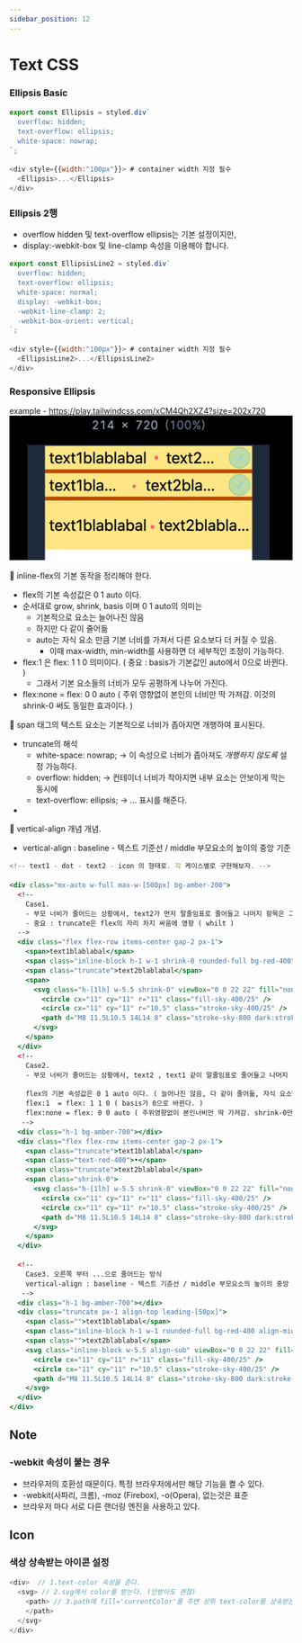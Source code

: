 ```yaml
---
sidebar_position: 12
---
```


# Text CSS    

### Ellipsis Basic  

```js
export const Ellipsis = styled.div`
  overflow: hidden;
  text-overflow: ellipsis;
  white-space: nowrap;
`;

<div style={{width:"100px"}}> # container width 지정 필수
  <Ellipsis>...</Ellipsis>
</div>
```

### Ellipsis 2행  

- overflow hidden 및 text-overflow ellipsis는 기본 설정이지만,    
- display:-webkit-box 및 line-clamp 속성을 이용해야 합니다.  


```js
export const EllipsisLine2 = styled.div`
  overflow: hidden;
  text-overflow: ellipsis;
  white-space: normal;
  display: -webkit-box;
  -webkit-line-clamp: 2;
  -webkit-box-orient: vertical;
`;

<div style={{width:"100px"}}> # container width 지정 필수
  <EllipsisLine2>...</EllipsisLine2>
</div>

```

### Responsive Ellipsis  

example - https://play.tailwindcss.com/xCM4Qh2XZ4?size=202x720  
![Alt text](image-3.png)    


📕 inline-flex의 기본 동작을 정리해야 한다.  
- flex의 기본 속성값은 0 1 auto 이다. 
- 순서대로 grow, shrink, basis 이며 0 1 auto의 의미는 
  - 기본적으로 요소는 늘어나진 않음
  - 하지만 다 같이 줄어듦 
  - auto는 자식 요소 만큼 기본 너비를 가져서 다른 요소보다 더 커질 수 있음.  
    - 이때 max-width, min-width를 사용하면 더 세부적인 조정이 가능하다.  
- flex:1 은 flex: 1 1 0 의미이다. ( 중요 : basis가 기본값인 auto에서 0으로 바뀐다. )  
  - 그래서 기본 요소들의 너비가 모두 공평하게 나누어 가진다.  
- flex:none = flex: 0 0 auto ( 주위 영향없이 본인의 너비만 딱 가져감. 이것의 shrink-0 써도 동일한 효과이다. )  

📕 span 태그의 텍스트 요소는 기본적으로 너비가 좁아지면 개행하여 표시된다.  
- truncate의 해석   
  -  white-space: nowrap; -> 이 속성으로 너비가 좁아져도 *개행하지 않도록* 설정 가능하다.    
  -  overflow: hidden; -> 컨테이너 너비가 작아지면 내부 요소는 안보이게 막는 동시에  
  -  text-overflow: ellipsis; -> ... 표시를 해준다.  
-  

📌 vertical-align 개념 개념.  
- vertical-align : baseline - 텍스트 기준선 / middle 부모요소의 높이의 중앙 기준

```jsx
<!-- text1 - dot - text2 - icon 의 형태로. 각 케이스별로 구현해보자. -->

<div class="mx-auto w-full max-w-[500px] bg-amber-200">
  <!-- 
    Case1. 
    - 부모 너비가 줄어드는 상황에서, text2가 먼저 말줄임표로 줄어들고 나머지 항목은 그대로 유지 한다.     
    - 중요 : truncate은 flex의 자리 차지 싸움에 영향 ( whilt )
  -->
  <div class="flex flex-row items-center gap-2 px-1">
    <span>text1blablabal</span>
    <span class="inline-block h-1 w-1 shrink-0 rounded-full bg-red-400"></span>
    <span class="truncate">text2blablabal</span>
    <span>
      <svg class="h-[1lh] w-5.5 shrink-0" viewBox="0 0 22 22" fill="none" stroke-linecap="square">
        <circle cx="11" cy="11" r="11" class="fill-sky-400/25" />
        <circle cx="11" cy="11" r="10.5" class="stroke-sky-400/25" />
        <path d="M8 11.5L10.5 14L14 8" class="stroke-sky-800 dark:stroke-sky-300" />
      </svg>
    </span>
  </div>
  <!-- 
    Case2.
    - 부모 너비가 줄어드는 상황에서, text2 , text1 같이 말줄임표로 줄어들고 나머지 항목은 유지.   

    flex의 기본 속성값은 0 1 auto 이다. ( 늘어나진 않음, 다 같이 줄어듦, 자식 요소만큼 이득봄 )
    flex:1  = flex: 1 1 0 ( basis가 0으로 바뀐다. ) 
    flex:none = flex: 0 0 auto ( 주위영향없이 본인너비만 딱 가져감. shrink-0만 써도 동일 )
   -->
  <div class="h-1 bg-amber-700"></div>
  <div class="flex flex-row items-center gap-2 px-1">
    <span class="truncate">text1blablabal</span>
    <span class="text-red-400">•</span>
    <span class="truncate">text2blablabal</span>
    <span class="shrink-0">
      <svg class="h-[1lh] w-5.5 shrink-0" viewBox="0 0 22 22" fill="none" stroke-linecap="square">
        <circle cx="11" cy="11" r="11" class="fill-sky-400/25" />
        <circle cx="11" cy="11" r="10.5" class="stroke-sky-400/25" />
        <path d="M8 11.5L10.5 14L14 8" class="stroke-sky-800 dark:stroke-sky-300" />
      </svg>
    </span>
  </div>

  <!-- 
    Case3. 오른쪽 부터 ...으로 줄어드는 방식 
    vertical-align : baseline - 텍스트 기준선 / middle 부모요소의 높이의 중앙 기준
   -->
  <div class="h-1 bg-amber-700"></div>
  <div class="truncate px-1 align-top leading-[50px]">
    <span class="">text1blablabal</span>
    <span class="inline-block h-1 w-1 rounded-full bg-red-400 align-middle"></span>
    <span class="">text2blablabal</span>
    <svg class="inline-block w-5.5 align-sub" viewBox="0 0 22 22" fill="none" stroke-linecap="square">
      <circle cx="11" cy="11" r="11" class="fill-sky-400/25" />
      <circle cx="11" cy="11" r="10.5" class="stroke-sky-400/25" />
      <path d="M8 11.5L10.5 14L14 8" class="stroke-sky-800 dark:stroke-sky-300" />
    </svg>
  </div>
</div>

```


## Note  


### -webkit 속성이 붙는 경우

- 브라우저의 호환성 때문이다. 특정 브라우저에서만 해당 기능을 켤 수 있다.  
- -webkit(사파리, 크롬), -moz (Firebox), -o(Opera), 없는것은 표준  
- 브라우저 마다 서로 다른 랜더링 엔진을 사용하고 있다.  


## Icon

### 색상 상속받는 아이콘 설정  


```js
<div>  // 1.text-color 속성을 준다.
  <svg> // 2.svg에서 color를 받는다. (안받아도 괜찮)
    <path> // 3.path에 fill='currentColor'를 주면 상위 text-color를 상속받는다.  
    </path>
  </svg>
</div>
```
